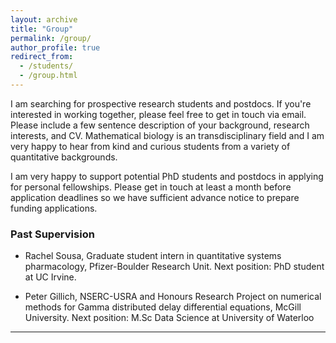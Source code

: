 ```yaml
---
layout: archive
title: "Group"
permalink: /group/
author_profile: true
redirect_from: 
  - /students/
  - /group.html
---
```

I am searching for prospective research students and postdocs. If you're interested in working together, please feel free to get in touch via email. Please include a few sentence description of your background, research interests, and CV. Mathematical biology is an transdisciplinary field and I am very happy to hear from kind and curious students from a variety of quantitative backgrounds.

I am very happy to support potential PhD students and postdocs in applying for personal fellowships. Please get in touch at least a month before application deadlines so we have sufficient advance notice to prepare funding applications. 


### Past Supervision 

* Rachel Sousa, Graduate student intern in quantitative systems pharmacology, Pfizer-Boulder Research Unit. Next position: PhD student at UC Irvine. 


 * Peter Gillich, NSERC-USRA and Honours Research Project on numerical methods for Gamma distributed delay differential equations, McGill University. Next position: M.Sc Data Science at University of Waterloo

 ---